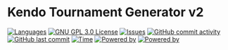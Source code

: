 # Kendo Tournament Generator v2

[![Languages](https://img.shields.io/badge/languages-%F0%9F%87%AA%F0%9F%87%B8%20%F0%9F%87%AC%F0%9F%87%A7%20%F0%9F%87%B3%F0%9F%87%B1%20%F0%9F%87%AE%F0%9F%87%B9%20%F0%9F%87%A9%F0%9F%87%AA%20-blue.svg)]()
[![GNU GPL 3.0 License](https://img.shields.io/badge/license-GNU_GPL_3.0-brightgreen.svg)](https://github.com/softwaremagico/KendoTournamentGenerator/blob/main/LICENSE)
[![Issues](https://img.shields.io/github/issues/softwaremagico/KendoTournamentGenerator.svg)](https://github.com/softwaremagico/KendoTournamentGenerator/issues)
[![GitHub commit activity](https://img.shields.io/github/commit-activity/y/softwaremagico/KendoTournamentGenerator)](https://github.com/softwaremagico/KendoTournamentGenerator)
[![GitHub last commit](https://img.shields.io/github/last-commit/softwaremagico/KendoTournamentGenerator)](https://github.com/softwaremagico/KendoTournamentGenerator)
[![Time](https://img.shields.io/badge/time-30h-blueviolet.svg)]()
[![Powered by](https://img.shields.io/badge/powered%20by%20angular-red.svg?logo=angular&logoColor=white)]()
[![Powered by](https://img.shields.io/badge/powered%20by%20java-orange.svg?logo=java&logoColor=white)]()
